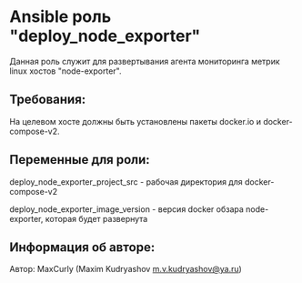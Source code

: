 Ansible роль "deploy_node_exporter"
=========

Данная роль служит для развертывания агента мониторинга метрик linux хостов "node-exporter".

Требования:
-----------

На целевом хосте должны быть установлены пакеты docker.io и docker-compose-v2.

Переменные для роли:
--------------------

deploy_node_exporter_project_src   - рабочая директория для docker-compose-v2

deploy_node_exporter_image_version - версия docker обзара node-exporter, которая будет развернута

Информация об авторе:
---------------------

Автор: MaxCurly (Maxim Kudryashov m.v.kudryashov@ya.ru)